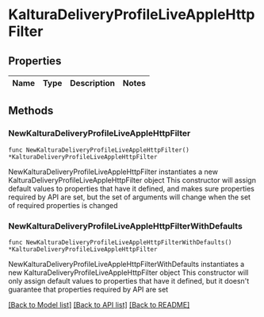 # KalturaDeliveryProfileLiveAppleHttpFilter

## Properties

Name | Type | Description | Notes
------------ | ------------- | ------------- | -------------

## Methods

### NewKalturaDeliveryProfileLiveAppleHttpFilter

`func NewKalturaDeliveryProfileLiveAppleHttpFilter() *KalturaDeliveryProfileLiveAppleHttpFilter`

NewKalturaDeliveryProfileLiveAppleHttpFilter instantiates a new KalturaDeliveryProfileLiveAppleHttpFilter object
This constructor will assign default values to properties that have it defined,
and makes sure properties required by API are set, but the set of arguments
will change when the set of required properties is changed

### NewKalturaDeliveryProfileLiveAppleHttpFilterWithDefaults

`func NewKalturaDeliveryProfileLiveAppleHttpFilterWithDefaults() *KalturaDeliveryProfileLiveAppleHttpFilter`

NewKalturaDeliveryProfileLiveAppleHttpFilterWithDefaults instantiates a new KalturaDeliveryProfileLiveAppleHttpFilter object
This constructor will only assign default values to properties that have it defined,
but it doesn't guarantee that properties required by API are set


[[Back to Model list]](../README.md#documentation-for-models) [[Back to API list]](../README.md#documentation-for-api-endpoints) [[Back to README]](../README.md)


